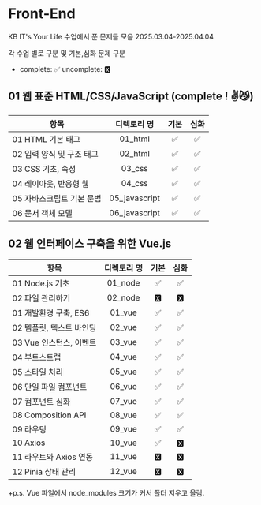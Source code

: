 # Front-End

KB IT's Your Life 수업에서 푼 문제들 모음
2025.03.04-2025.04.04

각 수업 별로 구분 및 기본,심화 문제 구분

- complete: ✅ uncomplete: 🆇

## 01 웹 표준 HTML/CSS/JavaScript (complete ! ✌😼)

| 항목                      |  디렉토리 명  | 기본 | 심화 |
| ------------------------- | :-----------: | :--: | :--: |
| 01 HTML 기본 태그         |    01_html    |  ✅  |  ✅  |
| 02 입력 양식 및 구조 태그 |    02_html    |  ✅  |  ✅  |
| 03 CSS 기초, 속성         |    03_css     |  ✅  |  ✅  |
| 04 레이아웃, 반응형 웹    |    04_css     |  ✅  |  ✅  |
| 05 자바스크립트 기본 문법 | 05_javascript |  ✅  |  ✅  |
| 06 문서 객체 모델         | 06_javascript |  ✅  |  ✅  |

## 02 웹 인터페이스 구축을 위한 Vue.js

| 항목                     | 디렉토리 명 | 기본 | 심화 |
| ------------------------ | :---------: | :--: | :--: |
| 01 Node.js 기초          |   01_node   |  ✅  |  ✅  |
| 02 파일 관리하기         |   02_node   |  🆇  |  🆇  |
| 01 개발환경 구축, ES6    |   01_vue    |  ✅  |  ✅  |
| 02 템플릿, 텍스트 바인딩 |   02_vue    |  ✅  |  ✅  |
| 03 Vue 인스턴스, 이벤트  |   03_vue    |  ✅  |  ✅  |
| 04 부트스트랩            |   04_vue    |  ✅  |  ✅  |
| 05 스타일 처리           |   05_vue    |  ✅  |  ✅  |
| 06 단일 파일 컴포넌트    |   06_vue    |  ✅  |  ✅  |
| 07 컴포넌트 심화         |   07_vue    |  ✅  |  ✅  |
| 08 Composition API       |   08_vue    |  ✅  |  ✅  |
| 09 라우팅                |   09_vue    |  ✅  |  ✅  |
| 10 Axios                 |   10_vue    |  ✅  |  🆇  |
| 11 라우트와 Axios 연동   |   11_vue    |  🆇  |  🆇  |
| 12 Pinia 상태 관리       |   12_vue    |  🆇  |  🆇  |

+p.s. Vue 파일에서 node_modules 크기가 커서 폴더 지우고 올림. 
